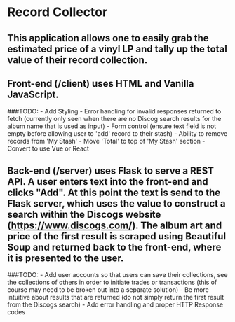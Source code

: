 # Record Collector

## This application allows one to easily grab the estimated price of a vinyl LP and tally up the total value of their record collection.

## Front-end (/client) uses HTML and Vanilla JavaScript. 
###TODO:
    - Add Styling
    - Error handling for invalid responses returned to fetch (currently only seen when there are no Discog search results for the album name that is used as input)
    - Form control (ensure text field is not empty before allowing user to 'add' record to their stash)
    - Ability to remove records from 'My Stash'
    - Move 'Total' to top of 'My Stash' section
    - Convert to use Vue or React

## Back-end (/server) uses Flask to serve a REST API. A user enters text into the front-end and clicks "Add". At this point the text is send to the Flask server, which uses the value to construct a search within the Discogs website (https://www.discogs.com/). The album art and price of the first result is scraped using Beautiful Soup and returned back to the front-end, where it is presented to the user.

###TODO:
    - Add user accounts so that users can save their collections, see the collections of others in order to initiate trades or transactions (this of course may need to be broken out into a separate solution)
    - Be more intuitive about results that are returned (do not simply return the first result from the Discogs search)
    - Add error handling and proper HTTP Response codes
